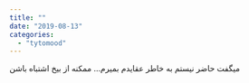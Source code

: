 ```yaml
---
title: ""
date: "2019-08-13"
categories: 
  - "tytomood"
---
```


میگفت حاضر نیستم به خاطر عقایدم بمیرم... ممکنه از بیخ اشتباه باشن
